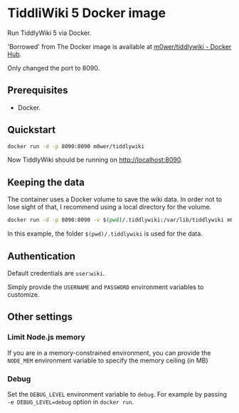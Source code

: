 # TiddliWiki 5 Docker image

Run TiddlyWiki 5 via Docker.

'Borrowed' from 
The Docker image is available at [m0wer/tiddlywiki - Docker
Hub](https://hub.docker.com/r/m0wer/tiddlywiki).

Only changed the port to 8090.

## Prerequisites

* Docker.

## Quickstart

```bash
docker run -d -p 8090:8090 m0wer/tiddlywiki
```

Now TiddlyWiki should be running on
[http://localhost:8090](http://localhost:8090).

## Keeping the data

The container uses a Docker volume to save the wiki data. In order not
to lose sight of that, I recommend using a local directory for the volume.

```bash
docker run -d -p 8090:8090 -v $(pwd)/.tiddlywiki:/var/lib/tiddlywiki m0wer/tiddlywiki
```

In this example, the folder `$(pwd)/.tiddlywiki` is used for the data.

## Authentication

Default credentials are `user`:`wiki`.

Simply provide the `USERNAME` and `PASSWORD` environment variables to
customize.

## Other settings

### Limit Node.js memory

If you are in a memory-constrained environment, you can provide the
`NODE_MEM` environment variable to specify the memory ceiling (in MB)

### Debug

Set the `DEBUG_LEVEL` environment variable to `debug`. For example by passing
`-e DEBUG_LEVEL=debug` option in `docker run`.
